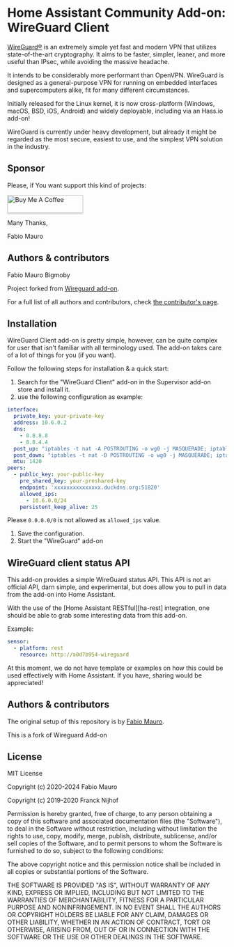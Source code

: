 # Home Assistant Community Add-on: WireGuard Client

[WireGuard®][wireguard] is an extremely simple yet fast and modern VPN that
utilizes state-of-the-art cryptography. It aims to be faster, simpler, leaner,
and more useful than IPsec, while avoiding the massive headache.

It intends to be considerably more performant than OpenVPN. WireGuard is
designed as a general-purpose VPN for running on embedded interfaces and
supercomputers alike, fit for many different circumstances.

Initially released for the Linux kernel, it is now cross-platform (Windows,
macOS, BSD, iOS, Android) and widely deployable,
including via an Hass.io add-on!

WireGuard is currently under heavy development, but already it might be
regarded as the most secure, easiest to use, and the simplest VPN solution
in the industry.

## Sponsor

Please, if You want support this kind of projects:

<a href="https://www.buymeacoffee.com/bigmoby" target="_blank"><img src="https://www.buymeacoffee.com/assets/img/custom_images/orange_img.png" alt="Buy Me A Coffee" style="height: 41px !important;width: 174px !important;box-shadow: 0px 3px 2px 0px rgba(190, 190, 190, 0.5) !important;-webkit-box-shadow: 0px 3px 2px 0px rgba(190, 190, 190, 0.5) !important;" ></a>

Many Thanks,

Fabio Mauro

## Authors & contributors

Fabio Mauro Bigmoby

Project forked from [Wireguard add-on][original_project].

For a full list of all authors and contributors,
check [the contributor's page][contributors].

## Installation

WireGuard Client add-on is pretty simple, however, can be quite complex for user that isn't
familiar with all terminology used. The add-on takes care of a lot of things
for you (if you want).

Follow the following steps for installation & a quick start:

1. Search for the "WireGuard Client" add-on in the Supervisor add-on store
   and install it.
1. use the following configuration as example: 

```yaml
interface:
  private_key: your-private-key
  address: 10.6.0.2
  dns:
    - 8.8.8.8
    - 8.8.4.4
  post_up: "iptables -t nat -A POSTROUTING -o wg0 -j MASQUERADE; iptables -A FORWARD -p tcp --tcp-flags SYN,RST SYN -j TCPMSS --clamp-mss-to-pmtu"
  post_down: "iptables -t nat -D POSTROUTING -o wg0 -j MASQUERADE; iptables -D FORWARD -p tcp --tcp-flags SYN,RST SYN -j TCPMSS --clamp-mss-to-pmtu"
  mtu: 1420
peers:
  - public_key: your-public-key
    pre_shared_key: your-preshared-key
    endpoint: 'xxxxxxxxxxxxxxx.duckdns.org:51820'
    allowed_ips:
      - 10.6.0.0/24
    persistent_keep_alive: 25
```

Please `0.0.0.0/0` is not allowed as `allowed_ips` value.

1. Save the configuration.
1. Start the "WireGuard" add-on

## WireGuard client status API

This add-on provides a simple WireGuard status API. This API is not an
official API, darn simple, and experimental, but does allow you to pull
in data from the add-on into Home Assistant.

With the use of the [Home Assistant RESTful][ha-rest] integration, one should
be able to grab some interesting data from this add-on.

Example:

```yaml
sensor:
  - platform: rest
    resource: http://a0d7b954-wireguard
```

At this moment, we do not have template or examples on how this could be
used effectively with Home Assistant.
If you have, sharing would be appreciated!

## Authors & contributors

The original setup of this repository is by [Fabio Mauro][bigmoby].

This is a fork of Wireguard Add-on 

## License

MIT License

Copyright (c) 2020-2024 Fabio Mauro

Copyright (c) 2019-2020 Franck Nijhof

Permission is hereby granted, free of charge, to any person obtaining a copy
of this software and associated documentation files (the "Software"), to deal
in the Software without restriction, including without limitation the rights
to use, copy, modify, merge, publish, distribute, sublicense, and/or sell
copies of the Software, and to permit persons to whom the Software is
furnished to do so, subject to the following conditions:

The above copyright notice and this permission notice shall be included in all
copies or substantial portions of the Software.

THE SOFTWARE IS PROVIDED "AS IS", WITHOUT WARRANTY OF ANY KIND, EXPRESS OR
IMPLIED, INCLUDING BUT NOT LIMITED TO THE WARRANTIES OF MERCHANTABILITY,
FITNESS FOR A PARTICULAR PURPOSE AND NONINFRINGEMENT. IN NO EVENT SHALL THE
AUTHORS OR COPYRIGHT HOLDERS BE LIABLE FOR ANY CLAIM, DAMAGES OR OTHER
LIABILITY, WHETHER IN AN ACTION OF CONTRACT, TORT OR OTHERWISE, ARISING FROM,
OUT OF OR IN CONNECTION WITH THE SOFTWARE OR THE USE OR OTHER DEALINGS IN THE
SOFTWARE.

[bigmoby]: https://github.com/bigmoby
[wireguard]: https://www.wireguard.com
[original_project]: https://github.com/hassio-addons/addon-wireguard
[contributors]: https://github.com/bigmoby/addon-wireguard-client/graphs/contributors
